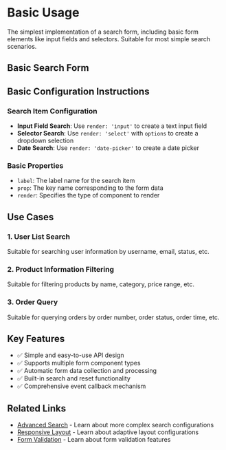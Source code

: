 # Basic Usage

The simplest implementation of a search form, including basic form elements like input fields and selectors. Suitable for most simple search scenarios.

## Basic Search Form

<DemoPreview dir="demos/ma-search/basic-usage" />

## Basic Configuration Instructions

### Search Item Configuration
- **Input Field Search**: Use `render: 'input'` to create a text input field
- **Selector Search**: Use `render: 'select'` with `options` to create a dropdown selection
- **Date Search**: Use `render: 'date-picker'` to create a date picker

### Basic Properties
- `label`: The label name for the search item
- `prop`: The key name corresponding to the form data
- `render`: Specifies the type of component to render

## Use Cases

### 1. User List Search
Suitable for searching user information by username, email, status, etc.

### 2. Product Information Filtering
Suitable for filtering products by name, category, price range, etc.

### 3. Order Query
Suitable for querying orders by order number, order status, order time, etc.

## Key Features

- ✅ Simple and easy-to-use API design
- ✅ Supports multiple form component types
- ✅ Automatic form data collection and processing
- ✅ Built-in search and reset functionality
- ✅ Comprehensive event callback mechanism

## Related Links

- [Advanced Search](./advanced-search) - Learn about more complex search configurations
- [Responsive Layout](./responsive-layout) - Learn about adaptive layout configurations
- [Form Validation](./form-validation) - Learn about form validation features